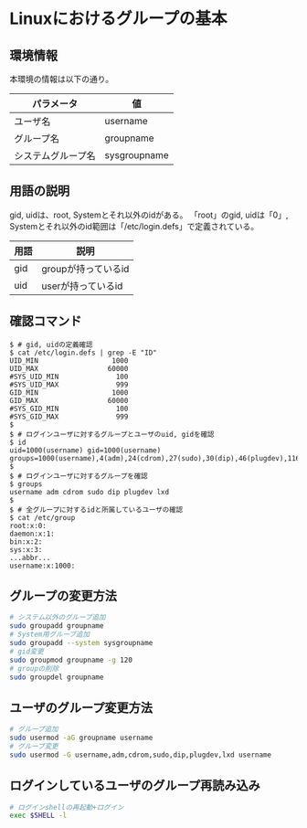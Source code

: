 # Linuxにおけるグループの基本

## 環境情報

本環境の情報は以下の通り。

パラメータ         | 値
-------------------|--------------
ユーザ名           | username
グループ名         | groupname
システムグループ名 | sysgroupname

## 用語の説明

gid, uidは、root, Systemとそれ以外のidがある。
「root」のgid, uidは「0」, Systemとそれ以外のid範囲は「/etc/login.defs」で定義されている。

用語 | 説明
-----|-----------------------
gid  | groupが持っているid
uid  | userが持っているid

## 確認コマンド

```console
$ # gid, uidの定義確認
$ cat /etc/login.defs | grep -E "ID"
UID_MIN                  1000
UID_MAX                 60000
#SYS_UID_MIN              100
#SYS_UID_MAX              999
GID_MIN                  1000
GID_MAX                 60000
#SYS_GID_MIN              100
#SYS_GID_MAX              999
$
$ # ログインユーザに対するグループとユーザのuid, gidを確認
$ id
uid=1000(username) gid=1000(username) groups=1000(username),4(adm),24(cdrom),27(sudo),30(dip),46(plugdev),116(lxd)
$
$ # ログインユーザに対するグループを確認
$ groups
username adm cdrom sudo dip plugdev lxd
$
$ # 全グループに対するidと所属しているユーザの確認
$ cat /etc/group
root:x:0:
daemon:x:1:
bin:x:2:
sys:x:3:
...abbr...
username:x:1000:
```

## グループの変更方法

```bash
# システム以外のグループ追加
sudo groupadd groupname
# System用グループ追加
sudo groupadd --system sysgroupname
# gid変更
sudo groupmod groupname -g 120
# groupの削除
sudo groupdel groupname
```

## ユーザのグループ変更方法

```bash
# グループ追加
sudo usermod -aG groupname username
# グループ変更
sudo usermod -G username,adm,cdrom,sudo,dip,plugdev,lxd username
```

## ログインしているユーザのグループ再読み込み

```bash
# ログインshellの再起動+ログイン
exec $SHELL -l
```
